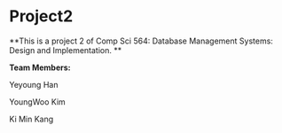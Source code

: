 # Project2

**This is a project 2 of Comp Sci 564: Database Management Systems: Design and Implementation.
**

**Team Members:**

Yeyoung Han

YoungWoo Kim

Ki Min Kang

